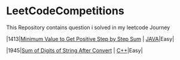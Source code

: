 # LeetCodeCompetitions
This Repository contains question i solved in my leetcode Journey

|1413|[Minimum Value to Get Positive Step by Step Sum](https://leetcode.com/problems/minimum-value-to-get-positive-step-by-step-sum/) | [JAVA](https://leetcode.com/submissions/detail/586670824/)|Easy|

|1945|[Sum of Digits of String After Convert](https://leetcode.com/problems/sum-of-digits-of-string-after-convert/) | [C++](./algorithms/cpp/leetcode/sumOfDigitsOfStringAfterConvert/SumOfDigitsOfStringAfterConvert.cpp)|Easy|
